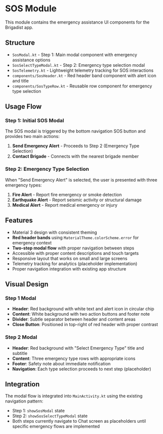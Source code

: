 # SOS Module

This module contains the emergency assistance UI components for the Brigadist app.

## Structure

- `SosModal.kt` - Step 1: Main modal component with emergency assistance options
- `SosSelectTypeModal.kt` - Step 2: Emergency type selection modal
- `SosTelemetry.kt` - Lightweight telemetry tracking for SOS interactions
- `components/SosHeader.kt` - Red header band component with alert icon and title
- `components/SosTypeRow.kt` - Reusable row component for emergency type selection

## Usage Flow

### Step 1: Initial SOS Modal
The SOS modal is triggered by the bottom navigation SOS button and provides two main actions:

1. **Send Emergency Alert** - Proceeds to Step 2 (Emergency Type Selection)
2. **Contact Brigade** - Connects with the nearest brigade member

### Step 2: Emergency Type Selection
When "Send Emergency Alert" is selected, the user is presented with three emergency types:

1. **Fire Alert** - Report fire emergency or smoke detection
2. **Earthquake Alert** - Report seismic activity or structural damage  
3. **Medical Alert** - Report medical emergency or injury

## Features

- Material 3 design with consistent theming
- **Red header bands** using `MaterialTheme.colorScheme.error` for emergency context
- **Two-step modal flow** with proper navigation between steps
- Accessible with proper content descriptions and touch targets
- Responsive layout that works on small and large screens
- Telemetry tracking for analytics (placeholder implementation)
- Proper navigation integration with existing app structure

## Visual Design

### Step 1 Modal
- **Header**: Red background with white text and alert icon in circular chip
- **Content**: White background with two action buttons and footer note
- **Divider**: Subtle separator between header and content areas
- **Close Button**: Positioned in top-right of red header with proper contrast

### Step 2 Modal
- **Header**: Red background with "Select Emergency Type" title and subtitle
- **Content**: Three emergency type rows with appropriate icons
- **Footer**: Safety note about immediate notification
- **Navigation**: Each type selection proceeds to next step (placeholder)

## Integration

The modal flow is integrated into `MainActivity.kt` using the existing navigation pattern:
- Step 1: `showSosModal` state
- Step 2: `showSosSelectTypeModal` state
- Both steps currently navigate to Chat screen as placeholders until specific emergency flows are implemented
